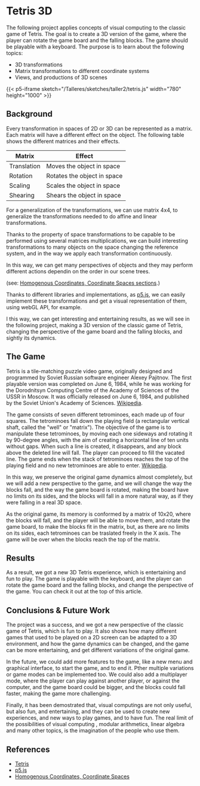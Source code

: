 # Tetris 3D

The following project applies concepts of visual computing to the classic game of Tetris. The goal is to create a 3D version of the game, where the player can rotate the game board and the falling blocks. The game should be playable with a keyboard. The purpose is to learn about the following topics:

- 3D transformations
- Matrix transformations to different coordinate systems
- Views, and productions of 3D scenes

{{< p5-iframe sketch="/Talleres/sketches/taller2/tetris.js" width="780" height="1000" >}}

## Background

Every transformation in spaces of 2D or 3D can be represented as a matrix. Each matrix will have a different effect on the object. The following table shows the different matrices and their effects.

| Matrix      | Effect                      |
| ----------- | --------------------------- |
| Translation | Moves the object in space   |
| Rotation    | Rotates the object in space |
| Scaling     | Scales the object in space  |
| Shearing    | Shears the object in space  |

For a generalization of the transformations, we can use matrix 4x4, to generalize the transformations needed to do affine and linear transformations.

Thanks to the property of space transformations to be capable to be performed using several matrices multiplications, we can build interesting transformations to many objects on the space changing the reference system, and in the way we apply each transformation continuously.

In this way, we can get many perspectives of objects and they may perform different actions dependin on the order in our scene trees.

(see: [Homogenous Coordinates, Coordinate Spaces sections](https://visualcomputing.github.io/docs/).)

Thanks to different libraries and implementations, as [p5.js](https://p5js.org/), we can easily implement these transformations and get a visual representation of them, using webGL API, for example.

I  this way, we can get interesting and entertaining results, as we will see in the following project, making a 3D version of the classic game of Tetris, changing the perspective of the game board and the falling blocks, and sightly its dynamics.

## The Game

Tetris is a tile-matching puzzle video game, originally designed and programmed by Soviet Russian software engineer Alexey Pajitnov. The first playable version was completed on June 6, 1984, while he was working for the Dorodnitsyn Computing Centre of the Academy of Sciences of the USSR in Moscow. It was officially released on June 6, 1984, and published by the Soviet Union's Academy of Sciences. [Wikipedia](https://en.wikipedia.org/wiki/Tetris).

The game consists of seven different tetrominoes, each made up of four squares. The tetrominoes fall down the playing field (a rectangular vertical shaft, called the "well" or "matrix"). The objective of the game is to manipulate these tetrominoes, by moving each one sideways and rotating it by 90-degree angles, with the aim of creating a horizontal line of ten units without gaps. When such a line is created, it disappears, and any block above the deleted line will fall. The player can proceed to fill the vacated line. The game ends when the stack of tetrominoes reaches the top of the playing field and no new tetrominoes are able to enter. [Wikipedia](https://en.wikipedia.org/wiki/Tetris).

In this way, we preserve the original game dynamics almost completely, but we will add a new perspective to the game, and we will change the way the blocks fall, and the way the game board is rotated, making the board have no limits on its sides, and the blocks will fall in a more natural way, as if they were falling in a real 3D space.

As the original game, its memory is conformed by a matrix of 10x20, where the blocks will fall, and the player will be able to move them, and rotate the game board, to make the blocks fit in the matrix, but, as there are no limits on its sides, each tetrominoes can be traslated freely in the X axis. The game will be over when the blocks reach the top of the matrix.

## Results

As a result, we got a new 3D Tetris experience, which is entertaining and fun to play. The game is playable with the keyboard, and the player can rotate the game board and the falling blocks, and change the perspective of the game. You can check it out at the top of this article.

## Conclusions & Future Work

The project was a success, and we got a new perspective of the classic game of Tetris, which is fun to play. It also shows how many different games that used to be played on a 2D screen can be adapted to a 3D environment, and how the game dynamics can be changed, and the game can be more entertaining, and get different variations of the original game.

In the future, we could add more features to the game, like a new menu and graphical interface, to start the game, and to end it. Pther multiple variations or game modes can be implemented too. We could also add a multiplayer mode, where the player can play against another player, or against the computer, and the game board could be bigger, and the blocks could fall faster, making the game more challenging.

Finally, it has been demostrated that, visual computings are not only useful, but also fun, and entertaining, and they can be used to create new experiences, and new ways to play games, and to have fun. The real limit of the possibilities of visual computing , modular arithmetics, linear algebra and many other topics, is the imagination of the people who use them.

## References

- [Tetris](https://en.wikipedia.org/wiki/Tetris)
- [p5.js](https://p5js.org/)
- [Homogenous Coordinates, Coordinate Spaces](https://visualcomputing.github.io/docs/)
